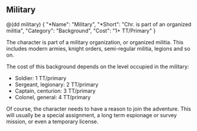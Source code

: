 ## Military

@(dd military)
{
  "*Name": "Military",
  "*Short": "Chr. is part of an organized militia",
  "Category": "Background",
  "Cost": "1+ TT/Primary"
}

The character is part of a military organization, or organized
militia. This includes modern armies, knight orders, semi-regular
militia, legions and so on.

The cost of this background depends on the level occupied in the
military:

* Soldier: 1 TT/primary
* Sergeant, legionary: 2 TT/primary
* Captain, centurion: 3 TT/primary
* Colonel, general: 4 TT/primary

Of course, the character needs to have a reason to join the adventure.
This will usually be a special assignment, a long term espionage or
survey mission, or even a temporary license.
